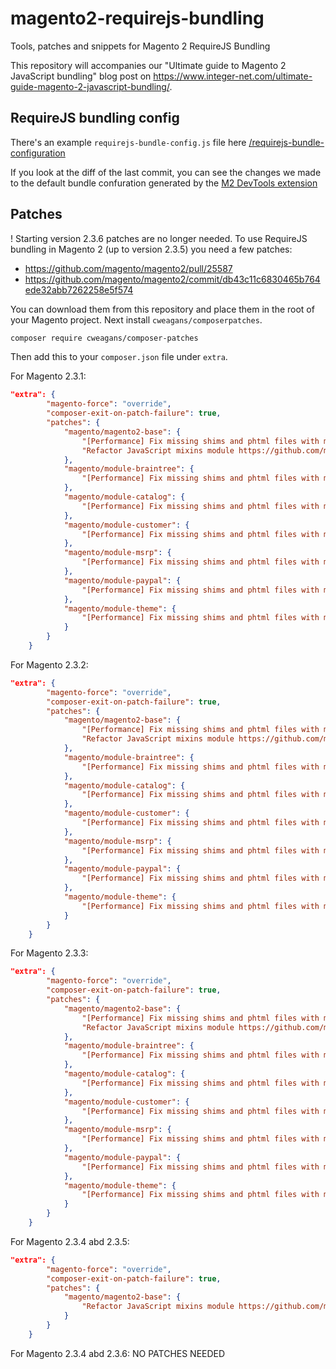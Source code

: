 # magento2-requirejs-bundling
Tools, patches and snippets for Magento 2 RequireJS Bundling

This repository will accompanies our "Ultimate guide to Magento 2 JavaScript bundling" blog post on https://www.integer-net.com/ultimate-guide-magento-2-javascript-bundling/.

## RequireJS bundling config
There's an example `requirejs-bundle-config.js` file here [/requirejs-bundle-configuration](/requirejs-bundle-configuration)

If you look at the diff of the last commit, you can see the changes we made to the default bundle confuration generated by the [M2 DevTools extension](https://github.com/magento/m2-devtools/)

## Patches

! Starting version 2.3.6 patches are no longer needed.
To use RequireJS bundling in Magento 2 (up to version 2.3.5) you need a few patches:

- https://github.com/magento/magento2/pull/25587
- https://github.com/magento/magento2/commit/db43c11c6830465b764ede32abb7262258e5f574

You can download them from this repository and place them in the root of your Magento project.
Next install `cweagans/composerpatches`.
```bash
composer require cweagans/composer-patches
```

Then add this to your `composer.json` file under `extra`.

For Magento 2.3.1:
```json
"extra": {
        "magento-force": "override",
        "composer-exit-on-patch-failure": true,
        "patches": {
            "magento/magento2-base": {
                "[Performance] Fix missing shims and phtml files with mage-init directives (https://github.com/magento/magento2/commit/db43c11c6830465b764ede32abb7262258e5f574)": "patches/composer/M231/github-pr-4721-base.diff",
                "Refactor JavaScript mixins module https://github.com/magento/magento2/pull/25587": "patches/composer/M231/github-pr-25587-base.diff"
            },
            "magento/module-braintree": {
                "[Performance] Fix missing shims and phtml files with mage-init directives (https://github.com/magento/magento2/commit/db43c11c6830465b764ede32abb7262258e5f574)": "patches/composer/M231/github-pr-4721-braintree.diff"
            },
            "magento/module-catalog": {
                "[Performance] Fix missing shims and phtml files with mage-init directives (https://github.com/magento/magento2/commit/db43c11c6830465b764ede32abb7262258e5f574)": "patches/composer/M231/github-pr-4721-catalog.diff"
            },
            "magento/module-customer": {
                "[Performance] Fix missing shims and phtml files with mage-init directives (https://github.com/magento/magento2/commit/db43c11c6830465b764ede32abb7262258e5f574)": "patches/composer/M231/github-pr-4721-customer.diff"
            },
            "magento/module-msrp": {
                "[Performance] Fix missing shims and phtml files with mage-init directives (https://github.com/magento/magento2/commit/db43c11c6830465b764ede32abb7262258e5f574)": "patches/composer/M231/github-pr-4721-msrp.diff"
            },
            "magento/module-paypal": {
                "[Performance] Fix missing shims and phtml files with mage-init directives (https://github.com/magento/magento2/commit/db43c11c6830465b764ede32abb7262258e5f574)": "patches/composer/M231/github-pr-4721-paypal.diff"
            },
            "magento/module-theme": {
                "[Performance] Fix missing shims and phtml files with mage-init directives (https://github.com/magento/magento2/commit/db43c11c6830465b764ede32abb7262258e5f574)": "patches/composer/M231/github-pr-4721-theme.diff"
            }
        }
    }
```
For Magento 2.3.2:
```json
"extra": {
        "magento-force": "override",
        "composer-exit-on-patch-failure": true,
        "patches": {
            "magento/magento2-base": {
                "[Performance] Fix missing shims and phtml files with mage-init directives (https://github.com/magento/magento2/commit/db43c11c6830465b764ede32abb7262258e5f574)": "patches/composer/M232/github-pr-4721-base.diff",
                "Refactor JavaScript mixins module https://github.com/magento/magento2/pull/25587": "patches/composer/M232/github-pr-25587-base.diff"
            },
            "magento/module-braintree": {
                "[Performance] Fix missing shims and phtml files with mage-init directives (https://github.com/magento/magento2/commit/db43c11c6830465b764ede32abb7262258e5f574)": "patches/composer/M232/github-pr-4721-braintree.diff"
            },
            "magento/module-catalog": {
                "[Performance] Fix missing shims and phtml files with mage-init directives (https://github.com/magento/magento2/commit/db43c11c6830465b764ede32abb7262258e5f574)": "patches/composer/M232/github-pr-4721-catalog.diff"
            },
            "magento/module-customer": {
                "[Performance] Fix missing shims and phtml files with mage-init directives (https://github.com/magento/magento2/commit/db43c11c6830465b764ede32abb7262258e5f574)": "patches/composer/M232/github-pr-4721-customer.diff"
            },
            "magento/module-msrp": {
                "[Performance] Fix missing shims and phtml files with mage-init directives (https://github.com/magento/magento2/commit/db43c11c6830465b764ede32abb7262258e5f574)": "patches/composer/M232/github-pr-4721-msrp.diff"
            },
            "magento/module-paypal": {
                "[Performance] Fix missing shims and phtml files with mage-init directives (https://github.com/magento/magento2/commit/db43c11c6830465b764ede32abb7262258e5f574)": "patches/composer/M232/github-pr-4721-paypal.diff"
            },
            "magento/module-theme": {
                "[Performance] Fix missing shims and phtml files with mage-init directives (https://github.com/magento/magento2/commit/db43c11c6830465b764ede32abb7262258e5f574)": "patches/composer/M232/github-pr-4721-theme.diff"
            }
        }
    }
```

For Magento 2.3.3:
```json
"extra": {
        "magento-force": "override",
        "composer-exit-on-patch-failure": true,
        "patches": {
            "magento/magento2-base": {
                "[Performance] Fix missing shims and phtml files with mage-init directives (https://github.com/magento/magento2/commit/db43c11c6830465b764ede32abb7262258e5f574)": "patches/composer/M233/github-pr-4721-base.diff",
                "Refactor JavaScript mixins module https://github.com/magento/magento2/pull/25587": "patches/composer/M233/github-pr-25587-base.diff"
            },
            "magento/module-braintree": {
                "[Performance] Fix missing shims and phtml files with mage-init directives (https://github.com/magento/magento2/commit/db43c11c6830465b764ede32abb7262258e5f574)": "patches/composer/M233/github-pr-4721-braintree.diff"
            },
            "magento/module-catalog": {
                "[Performance] Fix missing shims and phtml files with mage-init directives (https://github.com/magento/magento2/commit/db43c11c6830465b764ede32abb7262258e5f574)": "patches/composer/M233/github-pr-4721-catalog.diff"
            },
            "magento/module-customer": {
                "[Performance] Fix missing shims and phtml files with mage-init directives (https://github.com/magento/magento2/commit/db43c11c6830465b764ede32abb7262258e5f574)": "patches/composer/M233/github-pr-4721-customer.diff"
            },
            "magento/module-msrp": {
                "[Performance] Fix missing shims and phtml files with mage-init directives (https://github.com/magento/magento2/commit/db43c11c6830465b764ede32abb7262258e5f574)": "patches/composer/M233/github-pr-4721-msrp.diff"
            },
            "magento/module-paypal": {
                "[Performance] Fix missing shims and phtml files with mage-init directives (https://github.com/magento/magento2/commit/db43c11c6830465b764ede32abb7262258e5f574)": "patches/composer/M233/github-pr-4721-paypal.diff"
            },
            "magento/module-theme": {
                "[Performance] Fix missing shims and phtml files with mage-init directives (https://github.com/magento/magento2/commit/db43c11c6830465b764ede32abb7262258e5f574)": "patches/composer/M233/github-pr-4721-theme.diff"
            }
        }
    }
```

For Magento 2.3.4 abd 2.3.5:
```json
"extra": {
        "magento-force": "override",
        "composer-exit-on-patch-failure": true,
        "patches": {
            "magento/magento2-base": {
                "Refactor JavaScript mixins module https://github.com/magento/magento2/pull/25587": "patches/composer/M234/github-pr-25587-base.diff"
            }
        }
    }
```

For Magento 2.3.4 abd 2.3.6:
NO PATCHES NEEDED
